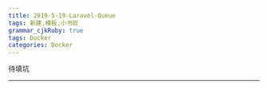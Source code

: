 ```yaml
---
title: 2019-5-19-Laravel-Queue
tags: 新建,模板,小书匠
grammar_cjkRuby: true
tags: Docker
categories: Docker
---
```


待填坑

<!-- more -->

---
```